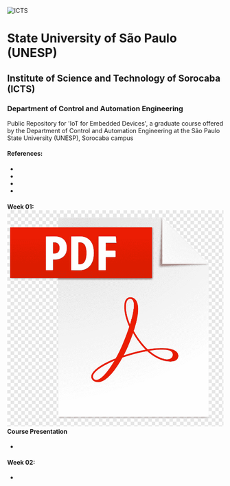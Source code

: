 ![ICTS](./images/unesp_sorocaba.jpg)
# State University of São Paulo (UNESP)
## Institute of Science and Technology of Sorocaba (ICTS)
### Department of Control and Automation Engineering
Public Repository for 'IoT for Embedded Devices', a graduate course offered by the Department of Control and Automation Engineering at the São Paulo State University (UNESP), Sorocaba campus

#### References:
*
*
*
*
#### Week 01: [![PDF](images/pdf_logo.png)](lessons/week_01/week_01_Course_Presentation_IoT_Dhiego.pdf) Course Presentation
* 
#### Week 02:
* 

